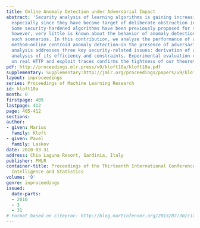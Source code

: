 ```yaml
---
title: Online Anomaly Detection under Adversarial Impact
abstract: 'Security analysis of learning algorithms is gaining increasing importance,
  especially since they have become target of deliberate obstruction in certain applications.
  Some security-hardened algorithms have been previously proposed for supervised learning;
  however, very little is known about the behavior of anomaly detection methods in
  such scenarios. In this contribution, we analyze the performance of a particular
  method—online centroid anomaly detection—in the presence of adversarial noise. Our
  analysis addresses three key security-related issues: derivation of an optimal attack,
  analysis of its efficiency and constraints. Experimental evaluation carried out
  on real HTTP and exploit traces confirms the tightness of our theoretical bounds.'
pdf: http://proceedings.mlr.press/v9/kloft10a/kloft10a.pdf
supplementary: Supplementary:http://jmlr.org/proceedings/papers/v9/kloft10a/kloft10aSupple.pdf
layout: inproceedings
series: Proceedings of Machine Learning Research
id: kloft10a
month: 0
firstpage: 405
lastpage: 412
page: 405-412
sections: 
author:
- given: Marius
  family: Kloft
- given: Pavel
  family: Laskov
date: 2010-03-31
address: Chia Laguna Resort, Sardinia, Italy
publisher: PMLR
container-title: Proceedings of the Thirteenth International Conference on Artificial
  Intelligence and Statistics
volume: '9'
genre: inproceedings
issued:
  date-parts:
  - 2010
  - 3
  - 31
# Format based on citeproc: http://blog.martinfenner.org/2013/07/30/citeproc-yaml-for-bibliographies/
---
```

